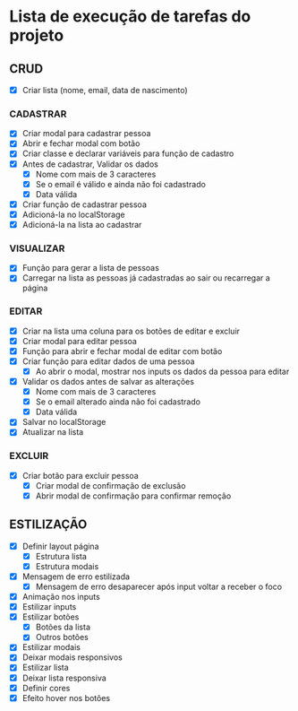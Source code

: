 # Lista de execução de tarefas do projeto

## CRUD
- [x] Criar lista (nome, email, data de nascimento)

### CADASTRAR
- [x] Criar modal para cadastrar pessoa
- [x] Abrir e fechar modal com botão
- [x] Criar classe e declarar variáveis para função de cadastro
- [x] Antes de cadastrar, Validar os dados
    - [x] Nome com mais de 3 caracteres
    - [x] Se o email é válido e ainda não foi cadastrado
    - [x] Data válida
- [x] Criar função de cadastrar pessoa
- [x] Adicioná-la no localStorage
- [x] Adicioná-la na lista ao cadastrar

### VISUALIZAR
- [x] Função para gerar a lista de pessoas
- [x] Carregar na lista as pessoas já cadastradas ao sair ou recarregar a página

### EDITAR
- [x] Criar na lista uma coluna para os botões de editar e excluir
- [x] Criar modal para editar pessoa
- [x] Função para abrir e fechar modal de editar com botão
- [x] Criar função para editar dados de uma pessoa
    - [x] Ao abrir o modal, mostrar nos inputs os dados da pessoa para editar
- [x] Validar os dados antes de salvar as alterações
    - [x] Nome com mais de 3 caracteres
    - [x] Se o email alterado ainda não foi cadastrado
    - [x] Data válida
- [x] Salvar no localStorage
- [x] Atualizar na lista

### EXCLUIR
- [x] Criar botão para excluir pessoa
    - [x] Criar modal de confirmação de exclusão
    - [x] Abrir modal de confirmação para confirmar remoção

## ESTILIZAÇÃO
- [x] Definir layout página
    - [x] Estrutura lista
    - [x] Estrutura modais
- [x] Mensagem de erro estilizada
    - [x] Mensagem de erro desaparecer após input voltar a receber o foco
- [x] Animação nos inputs
- [x] Estilizar inputs
- [x] Estilizar botões
    - [x] Botões da lista
    - [x] Outros botões
- [x] Estilizar modais
- [x] Deixar modais responsivos
- [x] Estilizar lista
- [x] Deixar lista responsiva
- [x] Definir cores
- [x] Efeito hover nos botões
